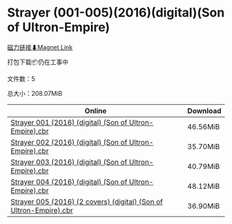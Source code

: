 # Strayer (001-005)(2016)(digital)(Son of Ultron-Empire)

[磁力链接⬇Magnet Link](magnet:?xt=urn:btih:ab0d589dadefc91a47ed7c627a8c68a684b15d66&dn=Strayer%20%28001-005%29%282016%29%28digital%29%28Son%20of%20Ultron-Empire%29)

打包下载📦仍在工事中

文件数：5

总大小：208.07MiB

Online | Download
--- | ---
[Strayer 001 (2016) (digital) (Son of Ultron-Empire).cbr](https://github.com/alicewish/markdown/blob/master/comic/Strayer-001-2016-digital-Son-of-Ultron-Empire-cbr.md) | 46.56MiB
[Strayer 002 (2016) (digital) (Son of Ultron-Empire).cbr](https://github.com/alicewish/markdown/blob/master/comic/Strayer-002-2016-digital-Son-of-Ultron-Empire-cbr.md) | 35.70MiB
[Strayer 003 (2016) (digital) (Son of Ultron-Empire).cbr](https://github.com/alicewish/markdown/blob/master/comic/Strayer-003-2016-digital-Son-of-Ultron-Empire-cbr.md) | 40.79MiB
[Strayer 004 (2016) (digital) (Son of Ultron-Empire).cbr](https://github.com/alicewish/markdown/blob/master/comic/Strayer-004-2016-digital-Son-of-Ultron-Empire-cbr.md) | 48.12MiB
[Strayer 005 (2016) (2 covers) (digital) (Son of Ultron-Empire).cbr](https://github.com/alicewish/markdown/blob/master/comic/Strayer-005-2016-2-covers-digital-Son-of-Ultron-Empire-cbr.md) | 36.90MiB